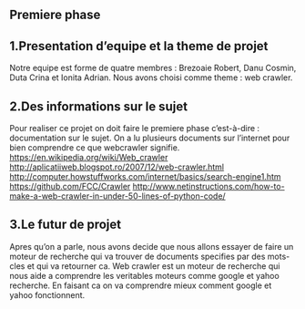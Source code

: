 Premiere phase
------------
1.Presentation d’equipe et la theme de projet
---------------------
Notre equipe est forme de quatre membres : Brezoaie Robert, Danu Cosmin, Duta Crina et Ionita Adrian. Nous avons choisi comme theme : web crawler.

2.Des informations sur le sujet
------------------------------
Pour realiser ce projet on doit faire le premiere phase c’est-à-dire : documentation sur le sujet. On a lu plusieurs documents sur l’internet pour bien comprendre ce que webcrawler signifie.
https://en.wikipedia.org/wiki/Web_crawler
http://aplicatiiweb.blogspot.ro/2007/12/web-crawler.html
http://computer.howstuffworks.com/internet/basics/search-engine1.htm 
https://github.com/FCC/Crawler
http://www.netinstructions.com/how-to-make-a-web-crawler-in-under-50-lines-of-python-code/ 

3.Le futur de projet
------------------------
Apres qu’on a parle, nous avons decide que nous allons essayer de faire un moteur de recherche qui va trouver de documents specifies par des mots-cles et qui va retourner ca.
Web crawler est un moteur de recherche qui nous aide a  comprendre les veritables moteurs comme google et yahoo recherche. En faisant ca on va comprendre mieux comment google et yahoo fonctionnent.








